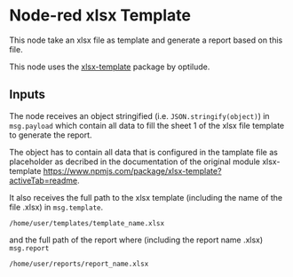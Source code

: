 # Node-red xlsx Template

This node take an xlsx file as template and generate a report based on this file.

This node uses the [xlsx-template](https://www.npmjs.com/package/xlsx-template) package by optilude.

## Inputs

The node receives an object stringified (i.e. `JSON.stringify(object)`) in `msg.payload` which contain all data to fill the sheet 1 of the xlsx file template to generate the report.

The object has to contain all data that is configured in the tamplate file as placeholder as decribed in the documentation of the original module xlsx-template https://www.npmjs.com/package/xlsx-template?activeTab=readme.

 It also receives the full path to the xlsx template (including the name of the file .xlsx) in `msg.template`.

```/home/user/templates/template_name.xlsx```

and the full path of the report where (including the report name .xlsx) `msg.report`

```/home/user/reports/report_name.xlsx```